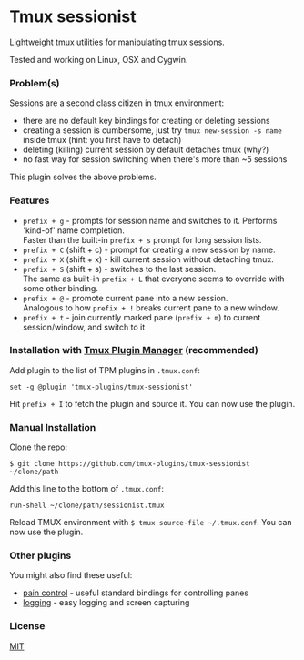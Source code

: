 # Tmux sessionist

Lightweight tmux utilities for manipulating tmux sessions.

Tested and working on Linux, OSX and Cygwin.

### Problem(s)

Sessions are a second class citizen in tmux environment:

- there are no default key bindings for creating or deleting sessions
- creating a session is cumbersome, just try `tmux new-session -s name`
  inside tmux (hint: you first have to detach)
- deleting (killing) current session by default detaches tmux (why?)
- no fast way for session switching when there's more than ~5 sessions

This plugin solves the above problems.

### Features

- `prefix + g` - prompts for session name and switches to it. Performs 'kind-of'
  name completion.<br/>
  Faster than the built-in `prefix + s` prompt for long session lists.
- `prefix + C` (shift + c) - prompt for creating a new session by name.
- `prefix + X` (shift + x) - kill current session without detaching tmux.
- `prefix + S` (shift + s) - switches to the last session.<br/>
  The same as built-in `prefix + L` that everyone seems to override with
  some other binding.
- `prefix + @` - promote current pane into a new session.<br/>
  Analogous to how `prefix + !` breaks current pane to a new window.
- `prefix + t` - join currently marked pane (`prefix + m`) to current session/window, and switch to it

### Installation with [Tmux Plugin Manager](https://github.com/tmux-plugins/tpm) (recommended)

Add plugin to the list of TPM plugins in `.tmux.conf`:

    set -g @plugin 'tmux-plugins/tmux-sessionist'

Hit `prefix + I` to fetch the plugin and source it. You can now use the plugin.

### Manual Installation

Clone the repo:

    $ git clone https://github.com/tmux-plugins/tmux-sessionist ~/clone/path

Add this line to the bottom of `.tmux.conf`:

    run-shell ~/clone/path/sessionist.tmux

Reload TMUX environment with `$ tmux source-file ~/.tmux.conf`. You can now use
the plugin.

### Other plugins

You might also find these useful:

- [pain control](https://github.com/tmux-plugins/tmux-pain-control) - useful standard
  bindings for controlling panes
- [logging](https://github.com/tmux-plugins/tmux-logging) - easy logging and
  screen capturing

### License

[MIT](LICENSE.md)
